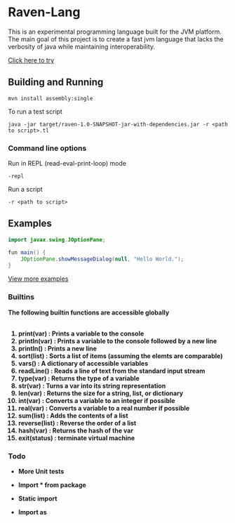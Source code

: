 # Raven-Lang

This is an experimental programming language built for the JVM platform. The main
goal of this project is to create a fast jvm language that lacks the verbosity
of java while maintaining interoperability.

[Click here to try](http://bradleywood.me/projects/jvmlang.html)

## Building and Running

```
mvn install assembly:single
```

To run a test script


```
java -jar target/raven-1.0-SNAPSHOT-jar-with-dependencies.jar -r <path to script>.tl
```

### Command line options

Run in REPL (read-eval-print-loop) mode
```
-repl
```

Run a script
```
-r <path to script>
```

## Examples

``` Java
import javax.swing.JOptionPane;

fun main() {
    JOptionPane.showMessageDialog(null, "Hello World.");
}
```

[View more examples](https://github.com/BradleyWood/TlDemo)


### Builtins
<b>The following builtin functions are accessible globally<b><br><br>

 1. <b>print(var) : Prints a variable to the console</b><br>
 2. <b>println(var) : Prints a variable to the console followed by a new line</b><br>
 3. <b>println() : Prints a new line</b><br>
 4. <b>sort(list) : Sorts a list of items (assuming the elemts are comparable)</b><br>
 5. <b>vars() : A dictionary of accessible variables</b> <br>
 6. <b>readLine() : Reads a line of text from the standard input stream</b> <br>
 7. <b>type(var) : Returns the type of a variable</b> <br>
 8. <b>str(var) : Turns a var into its string representation</b> <br>
 9. <b>len(var) : Returns the size for a string, list, or dictionary</b> <br>
 9. <b>int(var) : Converts a variable to an integer if possible</b> <br>
 10. <b>real(var) : Converts a variable to a real number if possible</b> <br>
 11. <b>sum(list) : Adds the contents of a list</b> <br>
 12. <b>reverse(list) : Reverse the order of a list</b> <br>
 13. <b>hash(var) : Returns the hash of the var </b> <br>
 14. <b>exit(status) : terminate virtual machine </b> <br>


### Todo

- More Unit tests

- Import * from package

- Static import

- Import as
